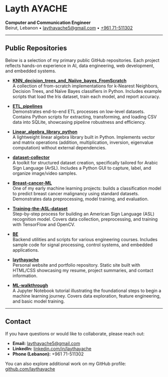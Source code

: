 # Layth AYACHE

**Computer and Communication Engineer**  
Beirut, Lebanon • [laythayache5@gmail.com](mailto:laythayache5@gmail.com) • [+961 71-511302](tel:+96171511302)

---

## Public Repositories

Below is a selection of my primary public GitHub repositories. Each project reflects hands-on experience in AI, data engineering, web development, and embedded systems.

- **[KNN_decision_trees_and_Naiive_bayes_FromScratch](https://github.com/laythayache/KNN_decision_trees_and_Naiive_bayes_FromScratch)**  
  A collection of from-scratch implementations for k-Nearest Neighbors, Decision Trees, and Naïve Bayes classifiers in Python. Includes example scripts that load the Iris dataset, train each model, and report accuracy.

- **[ETL_pipelines](https://github.com/laythayache/ETL_pipelines)**  
  Demonstrates end-to-end ETL processes on low-level datasets. Contains Python scripts for extracting, transforming, and loading CSV data into SQLite, showcasing pipeline robustness and efficiency.

- **[Linear_algebra_library_python](https://github.com/laythayache/Linear_algebra_library_python)**  
  A lightweight linear algebra library built in Python. Implements vector and matrix operations (addition, multiplication, inversion, eigenvalue computation) without external dependencies.

- **[dataset-collector](https://github.com/laythayache/dataset-collector)**  
  A toolkit for structured dataset creation, specifically tailored for Arabic Sign Language (ArSL). Includes a Python GUI to capture, label, and organize image/video samples.

- **[Breast-cancer-ML](https://github.com/laythayache/Breast-cancer-ML)**  
  One of my early machine learning projects: builds a classification model to predict breast cancer malignancy using standard datasets. Demonstrates data preprocessing, model training, and evaluation.

- **[Training-the-ASL-dataset](https://github.com/laythayache/Training-the-ASL-dataset)**  
  Step-by-step process for building an American Sign Language (ASL) recognition model. Covers data collection, preprocessing, and training with TensorFlow and OpenCV.

- **[BE](https://github.com/laythayache/BE)**  
  Backend utilities and scripts for various engineering courses. Includes sample code for signal processing, control systems, and embedded applications.

- **[laythayache](https://github.com/laythayache/laythayache)**  
  Personal website and portfolio repository. Static site built with HTML/CSS showcasing my resume, project summaries, and contact information.

- **[ML-walkthrough](https://github.com/laythayache/ML-walkthrough)**  
  A Jupyter Notebook tutorial illustrating the foundational steps to begin a machine learning journey. Covers data exploration, feature engineering, and basic model training.

---

## Contact

If you have questions or would like to collaborate, please reach out:

- **Email:** [laythayache5@gmail.com](mailto:laythayache5@gmail.com)  
- **LinkedIn:** [linkedin.com/in/laythayache](https://www.linkedin.com/in/laythayache)  
- **Phone (Lebanon):** +961 71-511302

You can also explore additional work on my GitHub profile: [github.com/laythayache](https://github.com/laythayache)
